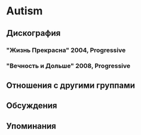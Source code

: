 # Autism



## Дискография

### "Жизнь Прекрасна" 2004, Progressive



### "Вечность и Дольше" 2008, Progressive




## Отношения с другими группами


## Обсуждения


## Упоминания

